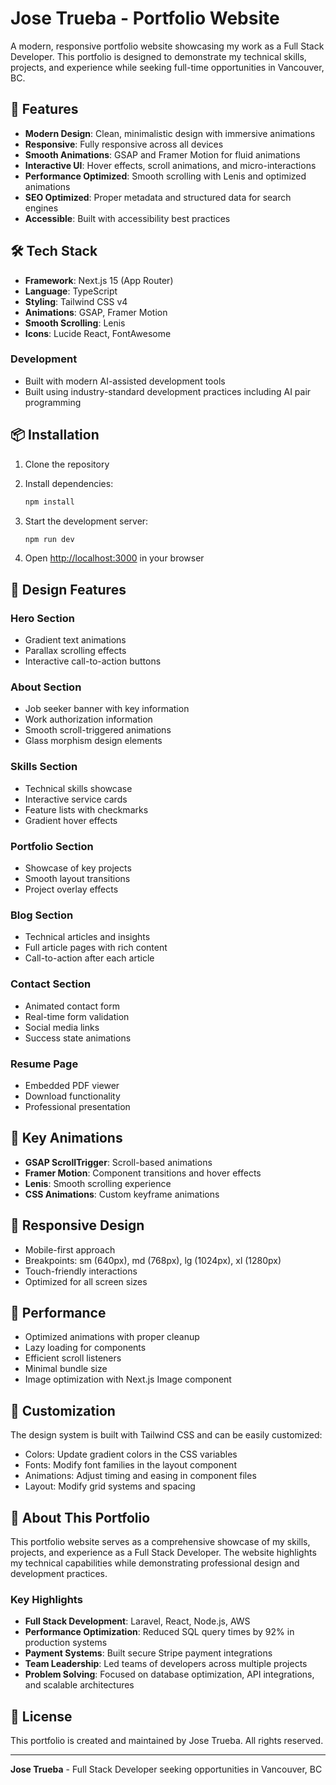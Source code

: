 # Jose Trueba - Portfolio Website

A modern, responsive portfolio website showcasing my work as a Full Stack Developer. This portfolio is designed to demonstrate my technical skills, projects, and experience while seeking full-time opportunities in Vancouver, BC.

## 🚀 Features

- **Modern Design**: Clean, minimalistic design with immersive animations
- **Responsive**: Fully responsive across all devices
- **Smooth Animations**: GSAP and Framer Motion for fluid animations
- **Interactive UI**: Hover effects, scroll animations, and micro-interactions
- **Performance Optimized**: Smooth scrolling with Lenis and optimized animations
- **SEO Optimized**: Proper metadata and structured data for search engines
- **Accessible**: Built with accessibility best practices

## 🛠️ Tech Stack

- **Framework**: Next.js 15 (App Router)
- **Language**: TypeScript
- **Styling**: Tailwind CSS v4
- **Animations**: GSAP, Framer Motion
- **Smooth Scrolling**: Lenis
- **Icons**: Lucide React, FontAwesome

### Development

- Built with modern AI-assisted development tools
- Built using industry-standard development practices including AI pair programming

## 📦 Installation

1. Clone the repository
2. Install dependencies:
   ```bash
   npm install
   ```

3. Start the development server:
   ```bash
   npm run dev
   ```

4. Open [http://localhost:3000](http://localhost:3000) in your browser

## 🎨 Design Features

### Hero Section
- Gradient text animations
- Parallax scrolling effects
- Interactive call-to-action buttons


### About Section
- Job seeker banner with key information
- Work authorization information
- Smooth scroll-triggered animations
- Glass morphism design elements

### Skills Section
- Technical skills showcase
- Interactive service cards
- Feature lists with checkmarks
- Gradient hover effects

### Portfolio Section
- Showcase of key projects
- Smooth layout transitions
- Project overlay effects

### Blog Section
- Technical articles and insights
- Full article pages with rich content
- Call-to-action after each article

### Contact Section
- Animated contact form
- Real-time form validation
- Social media links
- Success state animations

### Resume Page
- Embedded PDF viewer
- Download functionality
- Professional presentation

## 🎯 Key Animations

- **GSAP ScrollTrigger**: Scroll-based animations
- **Framer Motion**: Component transitions and hover effects
- **Lenis**: Smooth scrolling experience
- **CSS Animations**: Custom keyframe animations

## 📱 Responsive Design

- Mobile-first approach
- Breakpoints: sm (640px), md (768px), lg (1024px), xl (1280px)
- Touch-friendly interactions
- Optimized for all screen sizes

## 🚀 Performance

- Optimized animations with proper cleanup
- Lazy loading for components
- Efficient scroll listeners
- Minimal bundle size
- Image optimization with Next.js Image component

## 🎨 Customization

The design system is built with Tailwind CSS and can be easily customized:

- Colors: Update gradient colors in the CSS variables
- Fonts: Modify font families in the layout component
- Animations: Adjust timing and easing in component files
- Layout: Modify grid systems and spacing

## 📝 About This Portfolio

This portfolio website serves as a comprehensive showcase of my skills, projects, and experience as a Full Stack Developer. The website highlights my technical capabilities while demonstrating professional design and development practices.

### Key Highlights

- **Full Stack Development**: Laravel, React, Node.js, AWS
- **Performance Optimization**: Reduced SQL query times by 92% in production systems
- **Payment Systems**: Built secure Stripe payment integrations
- **Team Leadership**: Led teams of developers across multiple projects
- **Problem Solving**: Focused on database optimization, API integrations, and scalable architectures

## 📄 License

This portfolio is created and maintained by Jose Trueba. All rights reserved.

---

**Jose Trueba** - Full Stack Developer seeking opportunities in Vancouver, BC